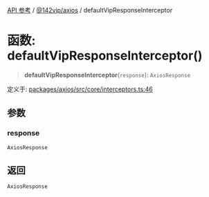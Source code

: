 [API 参考](../../../index.md) / [@142vip/axios](../index.md) / defaultVipResponseInterceptor

# 函数: defaultVipResponseInterceptor()

> **defaultVipResponseInterceptor**(`response`): `AxiosResponse`

定义于: [packages/axios/src/core/interceptors.ts:46](https://github.com/142vip/core-x/blob/d4a5b2e7c860b49a40d6ff85745b241507ccf1fd/packages/axios/src/core/interceptors.ts#L46)

## 参数

### response

`AxiosResponse`

## 返回

`AxiosResponse`
